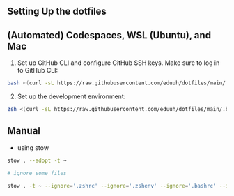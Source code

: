 ## Setting Up the dotfiles

## (Automated) Codespaces, WSL (Ubuntu), and Mac

1. Set up GitHub CLI and configure GitHub SSH keys. Make sure to log in to GitHub CLI:

```zsh
bash <(curl -sL https://raw.githubusercontent.com/eduuh/dotfiles/main/.bin/gh_keys.sh)
```

2. Set up the development environment:

```zsh
zsh <(curl -sL https://raw.githubusercontent.com/eduuh/dotfiles/main/.bin/setup.sh)
```

## Manual

- using stow

```zsh
stow . --adopt -t ~

# ignore some files

stow . -t ~ --ignore='.zshrc' --ignore='.zshenv' --ignore='.bashrc' --ignore='.gitconfig'

```
